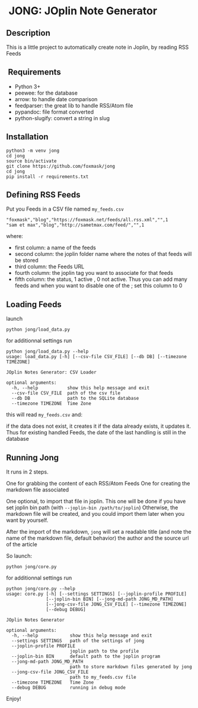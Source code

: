 #  JONG: JOplin Note Generator

## Description

This is a little project to automatically create note in Joplin, by reading RSS Feeds

##  Requirements

* Python 3+
* peewee: for the database
* arrow: to handle date comparison
* feedparser: the great lib to handle RSS/Atom file
* pypandoc: file format converted
* python-slugify: convert a string in slug

## Installation

```
python3 -m venv jong
cd jong
source bin/activate
git clone https://github.com/foxmask/jong
cd jong
pip install -r requirements.txt
```

## Defining RSS Feeds

Put you Feeds in a CSV file named `my_feeds.csv`

```csv
"foxmask","blog","https://foxmask.net/feeds/all.rss.xml","",1
"sam et max","blog","http://sametmax.com/feed/","",1
``` 
where:

* first column: a name of the feeds
* second column: the joplin folder name where the notes of that feeds will be stored
* third column: the Feeds URL
* fourth column: the joplin tag you want to associate for that feeds
* fifth column: the status, 1 active , 0 not active. Thus you can add many feeds and when you want to disable one of the ; set this column to 0

## Loading Feeds

launch

```
python jong/load_data.py 
```

for additionnal settings run
```
python jong/load_data.py --help 
usage: load_data.py [-h] [--csv-file CSV_FILE] [--db DB] [--timezone TIMEZONE]

JOplin Notes Generator: CSV Loader

optional arguments:
  -h, --help           show this help message and exit
  --csv-file CSV_FILE  path of the csv file
  --db DB              path to the SQLite database
  --timezone TIMEZONE  Time Zone

```  


this will read `my_feeds.csv` and:

if the data does not exist, it creates it
if the data already exists, it updates it. Thus for existing handled Feeds, the date of the last handling is still in the database 

## Running Jong

It runs in 2 steps.

One for grabbing the content of each RSS/Atom Feeds
One for creating the markdown file associated 

One optional, to import that file in joplin. This one will be done if you have set joplin bin path (with `--joplin-bin /path/to/joplin`)
Otherwise, the markdown file will be created, and you could import them later when you want by yourself. 

After the import of the markdown, `jong` will set a readable title (and note the name of the markdown file, 
default behavior) the author and the source url of the article

So launch:
```
python jong/core.py 
``` 

for additionnal settings run
```
python jong/core.py --help 
usage: core.py [-h] [--settings SETTINGS] [--joplin-profile PROFILE]
               [--joplin-bin BIN] [--jong-md-path JONG_MD_PATH]
               [--jong-csv-file JONG_CSV_FILE] [--timezone TIMEZONE]
               [--debug DEBUG]

JOplin Notes Generator

optional arguments:
  -h, --help            show this help message and exit
  --settings SETTINGS   path of the settings of jong
  --joplin-profile PROFILE
                        joplin path to the profile
  --joplin-bin BIN      default path to the joplin program
  --jong-md-path JONG_MD_PATH
                        path to store markdown files generated by jong
  --jong-csv-file JONG_CSV_FILE
                        path to my_feeds.csv file
  --timezone TIMEZONE   Time Zone
  --debug DEBUG         running in debug mode

```  
Enjoy!
